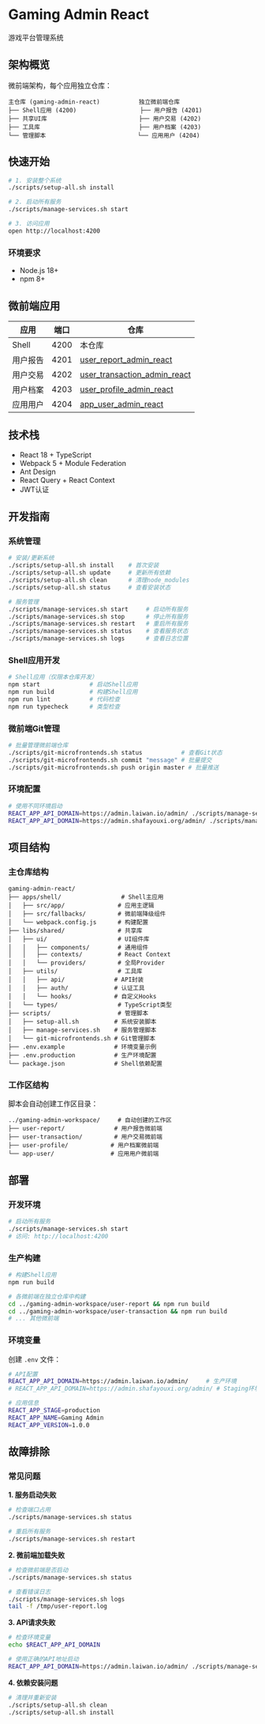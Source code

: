 # Gaming Admin React

游戏平台管理系统

## 架构概览

微前端架构，每个应用独立仓库：

```
主仓库 (gaming-admin-react)           独立微前端仓库
├── Shell应用 (4200)                  ├── 用户报告 (4201)
├── 共享UI库                          ├── 用户交易 (4202)  
├── 工具库                            ├── 用户档案 (4203)
└── 管理脚本                          └── 应用用户 (4204)
```

## 快速开始
```bash
# 1. 安装整个系统
./scripts/setup-all.sh install

# 2. 启动所有服务  
./scripts/manage-services.sh start

# 3. 访问应用
open http://localhost:4200
```

### 环境要求
- Node.js 18+
- npm 8+

## 微前端应用

| 应用 | 端口 | 仓库 |
|------|------|------|
| Shell | 4200 | 本仓库 |
| 用户报告 | 4201 | [user_report_admin_react](https://github.com/kevinanew/user_report_admin_react) |
| 用户交易 | 4202 | [user_transaction_admin_react](https://github.com/kevinanew/user_transaction_admin_react) |
| 用户档案 | 4203 | [user_profile_admin_react](https://github.com/kevinanew/user_profile_admin_react) |
| 应用用户 | 4204 | [app_user_admin_react](https://github.com/kevinanew/app_user_admin_react) |

## 技术栈

- React 18 + TypeScript
- Webpack 5 + Module Federation  
- Ant Design
- React Query + React Context
- JWT认证

## 开发指南

### 系统管理
```bash
# 安装/更新系统
./scripts/setup-all.sh install    # 首次安装
./scripts/setup-all.sh update     # 更新所有依赖
./scripts/setup-all.sh clean      # 清理node_modules
./scripts/setup-all.sh status     # 查看安装状态

# 服务管理
./scripts/manage-services.sh start     # 启动所有服务
./scripts/manage-services.sh stop      # 停止所有服务
./scripts/manage-services.sh restart   # 重启所有服务
./scripts/manage-services.sh status    # 查看服务状态
./scripts/manage-services.sh logs      # 查看日志位置
```

### Shell应用开发
```bash
# Shell应用（仅限本仓库开发）
npm start              # 启动Shell应用
npm run build          # 构建Shell应用
npm run lint           # 代码检查
npm run typecheck      # 类型检查
```

### 微前端Git管理
```bash
# 批量管理微前端仓库
./scripts/git-microfrontends.sh status           # 查看Git状态
./scripts/git-microfrontends.sh commit "message" # 批量提交
./scripts/git-microfrontends.sh push origin master # 批量推送
```

### 环境配置
```bash
# 使用不同环境启动
REACT_APP_API_DOMAIN=https://admin.laiwan.io/admin/ ./scripts/manage-services.sh start     # 生产环境
REACT_APP_API_DOMAIN=https://admin.shafayouxi.org/admin/ ./scripts/manage-services.sh start # Staging环境
```

## 项目结构

### 主仓库结构
```
gaming-admin-react/
├── apps/shell/                 # Shell主应用
│   ├── src/app/               # 应用主逻辑
│   ├── src/fallbacks/         # 微前端降级组件
│   └── webpack.config.js      # 构建配置
├── libs/shared/               # 共享库
│   ├── ui/                    # UI组件库
│   │   ├── components/        # 通用组件
│   │   ├── contexts/          # React Context
│   │   └── providers/         # 全局Provider
│   ├── utils/                 # 工具库
│   │   ├── api/              # API封装
│   │   ├── auth/             # 认证工具
│   │   └── hooks/            # 自定义Hooks
│   └── types/                 # TypeScript类型
├── scripts/                   # 管理脚本
│   ├── setup-all.sh          # 系统安装脚本
│   ├── manage-services.sh    # 服务管理脚本
│   └── git-microfrontends.sh # Git管理脚本
├── .env.example              # 环境变量示例
├── .env.production           # 生产环境配置
└── package.json              # Shell依赖配置
```

### 工作区结构
脚本会自动创建工作区目录：
```
../gaming-admin-workspace/     # 自动创建的工作区
├── user-report/              # 用户报告微前端
├── user-transaction/         # 用户交易微前端
├── user-profile/            # 用户档案微前端
└── app-user/                # 应用用户微前端
```


## 部署

### 开发环境
```bash
# 启动所有服务
./scripts/manage-services.sh start
# 访问: http://localhost:4200
```

### 生产构建
```bash
# 构建Shell应用
npm run build

# 各微前端在独立仓库中构建
cd ../gaming-admin-workspace/user-report && npm run build
cd ../gaming-admin-workspace/user-transaction && npm run build
# ... 其他微前端
```

### 环境变量
创建 `.env` 文件：
```bash
# API配置
REACT_APP_API_DOMAIN=https://admin.laiwan.io/admin/     # 生产环境
# REACT_APP_API_DOMAIN=https://admin.shafayouxi.org/admin/ # Staging环境

# 应用信息
REACT_APP_STAGE=production
REACT_APP_NAME=Gaming Admin  
REACT_APP_VERSION=1.0.0
```


## 故障排除

### 常见问题

**1. 服务启动失败**
```bash
# 检查端口占用
./scripts/manage-services.sh status

# 重启所有服务
./scripts/manage-services.sh restart
```

**2. 微前端加载失败**
```bash
# 检查微前端是否启动
./scripts/manage-services.sh status

# 查看错误日志
./scripts/manage-services.sh logs
tail -f /tmp/user-report.log
```

**3. API请求失败**
```bash
# 检查环境变量
echo $REACT_APP_API_DOMAIN

# 使用正确的API地址启动
REACT_APP_API_DOMAIN=https://admin.laiwan.io/admin/ ./scripts/manage-services.sh start
```

**4. 依赖安装问题**
```bash
# 清理并重新安装
./scripts/setup-all.sh clean
./scripts/setup-all.sh install
```

